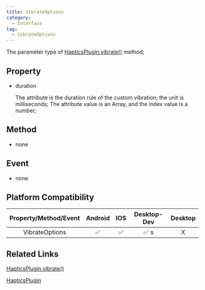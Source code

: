 ```yaml
---
title: VibrateOptions
category:
  - Interface
tag:
  - VibrateOptions
---
```


The parameter type of [HapticsPlugin.vibrate()](../../plugin/haptics/vibrate.md) method;

## Property

  - duration

    The attribute is the duration rule of the custom vibration; the unit is milliseconds;
    The attribute value is an Array, and the index value is a number;
    


## Method

  - none

## Event

  - none

## Platform Compatibility

| Property/Method/Event        | Android | IOS | Desktop-Dev | Desktop |
|:----------------------------:|:-------:|:---:|:-----------:|:-------:|
| VibrateOptions               | ✅      | ✅  | ✅       s   | X       |

## Related Links

[HapticsPlugin.vibrate()](../../plugin/haptics/vibrate.md)

[HapticsPlugin](../../plugin/haptics/index.md)


